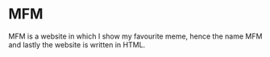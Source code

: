 # MFM
MFM is a website in which I show my favourite meme, hence the name MFM and lastly the website is written in HTML.
